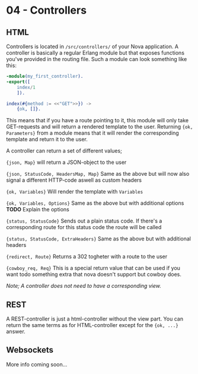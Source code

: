 # 04 - Controllers

## HTML

Controllers is located in `/src/controllers/` of your Nova application. A controller is basically a regular Erlang module but that exposes functions you've provided in
the routing file. Such a module can look something like this:

```erlang
-module(my_first_controller).
-export([
    index/1
    ]).

index(#{method := <<"GET">>}) ->
    {ok, []}.
```

This means that if you have a route pointing to it, this module will only take GET-requests and will return a rendered template to the user. Returning `{ok, Parameters}` from a
module means that it will render the corresponding template and return it to the user.

A controller can return a set of different values;

`{json, Map}` will return a JSON-object to the user

`{json, StatusCode, HeadersMap, Map}` Same as the above but will now also signal a different HTTP-code aswell as custom headers

`{ok, Variables}` Will render the template with `Variables`

`{ok, Variables, Options}` Same as the above but with additional options **TODO** Explain the options

`{status, StatusCode}` Sends out a plain status code. If there's a corresponding route for this status code the route will be called

`{status, StatusCode, ExtraHeaders}` Same as the above but with additional headers

`{redirect, Route}` Returns a 302 togheter with a route to the user

`{cowboy_req, Req}` This is a special return value that can be used if you want todo something extra that nova doesn't support but cowboy does.


*Note; A controller does not need to have a corresponding view.*

## REST

A REST-controller is just a html-controller without the view part. You can return the same terms as for HTML-controller except for the `{ok, ...}` answer.

## Websockets

More info coming soon...
